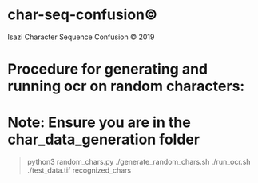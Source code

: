 # char-seq-confusion©
Isazi Character Sequence Confusion © 2019

# Procedure for generating and running ocr on random characters:
# Note: Ensure you are in the char_data_generation folder
> python3 random_chars.py
> ./generate_random_chars.sh
> ./run_ocr.sh ./test_data.tif recognized_chars
